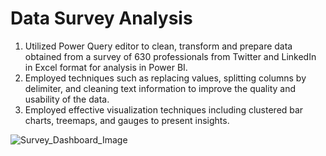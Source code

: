 # Data Survey Analysis

1. Utilized Power Query editor to clean, transform and prepare data obtained from a survey of 630 professionals from Twitter and LinkedIn in Excel format for analysis in Power BI. 
2. Employed techniques such as replacing values, splitting columns by delimiter, and cleaning text information to improve the quality and usability of the data. 
3. Employed effective visualization techniques including clustered bar charts, treemaps, and gauges to present insights. 


![Survey_Dashboard_Image](https://user-images.githubusercontent.com/77419851/222844784-b9d436bd-9c37-45c9-888d-6805c1ba23ff.png)
